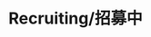 ---
layout: page
title: Recruiting/招募中
description: Research Assistant Professor<br />研究助理教授<br />&nbsp;
img: /assets/img/icon2.png
bio: >
    Shauna Vayne is a deadly, remorseless Demacian monster hunter, who has dedicated her life to finding and destroying the demon that murdered her family. Armed with a wrist-mounted crossbow and a heart full of vengeance, she is only truly happy when slaying practitioners or creations of the dark arts, striking from the shadows with a flurry of silver bolts.
email: test
importance: 2
category: Staff
---